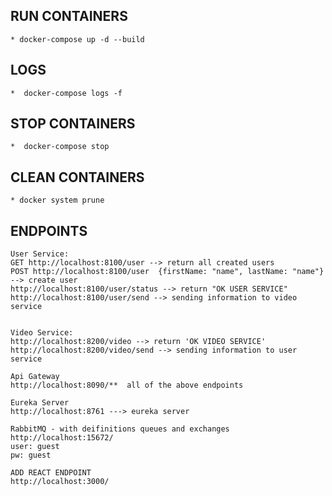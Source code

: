 ## RUN CONTAINERS
    * docker-compose up -d --build
## LOGS
    *  docker-compose logs -f

## STOP CONTAINERS
    *  docker-compose stop

## CLEAN CONTAINERS
    * docker system prune
    
## ENDPOINTS

    User Service: 
    GET http://localhost:8100/user --> return all created users
    POST http://localhost:8100/user  {firstName: "name", lastName: "name"} --> create user
    http://localhost:8100/user/status --> return "OK USER SERVICE"
    http://localhost:8100/user/send --> sending information to video service
    
    
    Video Service:
    http://localhost:8200/video --> return 'OK VIDEO SERVICE'
    http://localhost:8200/video/send --> sending information to user service
        
    Api Gateway  
    http://localhost:8090/**  all of the above endpoints  
    
    Eureka Server
    http://localhost:8761 ---> eureka server

    RabbitMQ - with deifinitions queues and exchanges
    http://localhost:15672/
    user: guest
    pw: guest

    ADD REACT ENDPOINT
    http://localhost:3000/